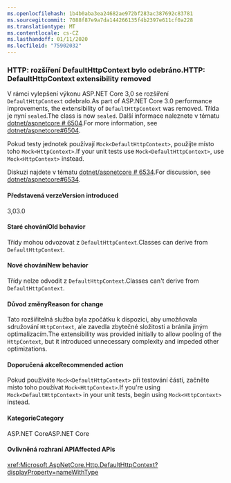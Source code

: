 ```yaml
---
ms.openlocfilehash: 1b4b0aba3ea24682ae972bf283ac387692c83781
ms.sourcegitcommit: 7088f87e9a7da144266135f4b2397e611cf0a228
ms.translationtype: MT
ms.contentlocale: cs-CZ
ms.lasthandoff: 01/11/2020
ms.locfileid: "75902032"
---
```

### <a name="http-defaulthttpcontext-extensibility-removed"></a><span data-ttu-id="edd02-101">HTTP: rozšíření DefaultHttpContext bylo odebráno.</span><span class="sxs-lookup"><span data-stu-id="edd02-101">HTTP: DefaultHttpContext extensibility removed</span></span>

<span data-ttu-id="edd02-102">V rámci vylepšení výkonu ASP.NET Core 3,0 se rozšíření `DefaultHttpContext` odebralo.</span><span class="sxs-lookup"><span data-stu-id="edd02-102">As part of ASP.NET Core 3.0 performance improvements, the extensibility of `DefaultHttpContext` was removed.</span></span> <span data-ttu-id="edd02-103">Třída je nyní `sealed`.</span><span class="sxs-lookup"><span data-stu-id="edd02-103">The class is now `sealed`.</span></span> <span data-ttu-id="edd02-104">Další informace naleznete v tématu [dotnet/aspnetcore # 6504](https://github.com/dotnet/aspnetcore/pull/6504).</span><span class="sxs-lookup"><span data-stu-id="edd02-104">For more information, see [dotnet/aspnetcore#6504](https://github.com/dotnet/aspnetcore/pull/6504).</span></span>

<span data-ttu-id="edd02-105">Pokud testy jednotek používají `Mock<DefaultHttpContext>`, použijte místo toho `Mock<HttpContext>`.</span><span class="sxs-lookup"><span data-stu-id="edd02-105">If your unit tests use `Mock<DefaultHttpContext>`, use `Mock<HttpContext>` instead.</span></span>

<span data-ttu-id="edd02-106">Diskuzi najdete v tématu [dotnet/aspnetcore # 6534](https://github.com/dotnet/aspnetcore/issues/6534).</span><span class="sxs-lookup"><span data-stu-id="edd02-106">For discussion, see [dotnet/aspnetcore#6534](https://github.com/dotnet/aspnetcore/issues/6534).</span></span>

#### <a name="version-introduced"></a><span data-ttu-id="edd02-107">Představená verze</span><span class="sxs-lookup"><span data-stu-id="edd02-107">Version introduced</span></span>

<span data-ttu-id="edd02-108">3,0</span><span class="sxs-lookup"><span data-stu-id="edd02-108">3.0</span></span>

#### <a name="old-behavior"></a><span data-ttu-id="edd02-109">Staré chování</span><span class="sxs-lookup"><span data-stu-id="edd02-109">Old behavior</span></span>

<span data-ttu-id="edd02-110">Třídy mohou odvozovat z `DefaultHttpContext`.</span><span class="sxs-lookup"><span data-stu-id="edd02-110">Classes can derive from `DefaultHttpContext`.</span></span>

#### <a name="new-behavior"></a><span data-ttu-id="edd02-111">Nové chování</span><span class="sxs-lookup"><span data-stu-id="edd02-111">New behavior</span></span>

<span data-ttu-id="edd02-112">Třídy nelze odvodit z `DefaultHttpContext`.</span><span class="sxs-lookup"><span data-stu-id="edd02-112">Classes can't derive from `DefaultHttpContext`.</span></span>

#### <a name="reason-for-change"></a><span data-ttu-id="edd02-113">Důvod změny</span><span class="sxs-lookup"><span data-stu-id="edd02-113">Reason for change</span></span>

<span data-ttu-id="edd02-114">Tato rozšiřitelná služba byla zpočátku k dispozici, aby umožňovala sdružování `HttpContext`, ale zavedla zbytečné složitosti a bránila jiným optimalizacím.</span><span class="sxs-lookup"><span data-stu-id="edd02-114">The extensibility was provided initially to allow pooling of the `HttpContext`, but it introduced unnecessary complexity and impeded other optimizations.</span></span>

#### <a name="recommended-action"></a><span data-ttu-id="edd02-115">Doporučená akce</span><span class="sxs-lookup"><span data-stu-id="edd02-115">Recommended action</span></span>

<span data-ttu-id="edd02-116">Pokud používáte `Mock<DefaultHttpContext>` při testování částí, začněte místo toho používat `Mock<HttpContext>`.</span><span class="sxs-lookup"><span data-stu-id="edd02-116">If you're using `Mock<DefaultHttpContext>` in your unit tests, begin using `Mock<HttpContext>` instead.</span></span>

#### <a name="category"></a><span data-ttu-id="edd02-117">Kategorie</span><span class="sxs-lookup"><span data-stu-id="edd02-117">Category</span></span>

<span data-ttu-id="edd02-118">ASP.NET Core</span><span class="sxs-lookup"><span data-stu-id="edd02-118">ASP.NET Core</span></span>

#### <a name="affected-apis"></a><span data-ttu-id="edd02-119">Ovlivněná rozhraní API</span><span class="sxs-lookup"><span data-stu-id="edd02-119">Affected APIs</span></span>

<xref:Microsoft.AspNetCore.Http.DefaultHttpContext?displayProperty=nameWithType>

<!--

#### Affected APIs

`T:Microsoft.AspNetCore.Http.DefaultHttpContext`

-->
